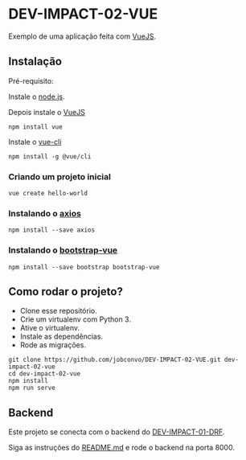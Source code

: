# DEV-IMPACT-02-VUE

Exemplo de uma aplicação feita com [VueJS](https://vuejs.org/).


## Instalação

Pré-requisito:

Instale o [node.js](https://nodejs.org/en/).

Depois instale o [VueJS](https://vuejs.org/)

```
npm install vue
```

Instale o [vue-cli](https://cli.vuejs.org/guide/installation.html)

```
npm install -g @vue/cli
```

### Criando um projeto inicial

```
vue create hello-world
```

### Instalando o [axios](https://github.com/axios/axios)

```
npm install --save axios
```

### Instalando o [bootstrap-vue](https://bootstrap-vue.org/)

```
npm install --save bootstrap bootstrap-vue
```



## Como rodar o projeto?

* Clone esse repositório.
* Crie um virtualenv com Python 3.
* Ative o virtualenv.
* Instale as dependências.
* Rode as migrações.

```
git clone https://github.com/jobconvo/DEV-IMPACT-02-VUE.git dev-impact-02-vue
cd dev-impact-02-vue
npm install
npm run serve
```

## Backend

Este projeto se conecta com o backend do [DEV-IMPACT-01-DRF](https://github.com/jobconvo/DEV-IMPACT-01-DRF).

Siga as instruções do [README.md](https://github.com/jobconvo/DEV-IMPACT-01-DRF) e rode o backend na porta 8000.
